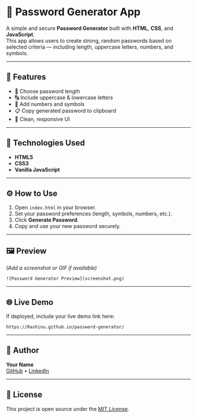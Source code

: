 # 🔐 Password Generator App

A simple and secure **Password Generator** built with **HTML**, **CSS**, and **JavaScript**.  
This app allows users to create strong, random passwords based on selected criteria — including length, uppercase letters, numbers, and symbols.

---

## 🚀 Features

- 🧩 Choose password length  
- 🔠 Include uppercase & lowercase letters  
- 🔢 Add numbers and symbols  
- 📋 Copy generated password to clipboard  
- 🎨 Clean, responsive UI  

---

## 🧩 Technologies Used

- **HTML5**
- **CSS3**
- **Vanilla JavaScript**

---

## ⚙️ How to Use

1. Open `index.html` in your browser.  
2. Set your password preferences (length, symbols, numbers, etc.).  
3. Click **Generate Password**.  
4. Copy and use your new password securely.

---

## 🖼️ Preview

*(Add a screenshot or GIF if available)*  
```
![Password Generator Preview](screenshot.png)
```

---

## 🌐 Live Demo

If deployed, include your live demo link here:  
```
https://Rashinu.github.io/password-generator/
```

---

## 👤 Author

**Your Name**  
[GitHub](https://github.com/Rashinu) • [LinkedIn](https://www.linkedin.com/in/murat-keskin-87b75028b/)

---

## 📄 License

This project is open source under the [MIT License](LICENSE).
